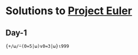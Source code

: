 # Solutions to [Project Euler](https://projecteuler.net/archives)

## Day-1

```apl
{+/⍵/⍨(0=5|⍵)∨0=3|⍵}⍳999
```
